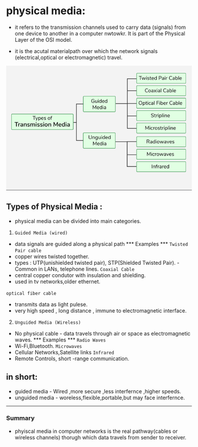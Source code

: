 # physical media:

-  it refers to the transmission channels used to carry data (signals) from one device to another in a computer nwtowkr. It is part of the Physical Layer of the OSI model.

- it is the acutal materialpath over which the network signals (electrical,optical or electromagnetic) travel.


![Alt Text](./img/py.png)



## Types of Physical Media :

- physical media can be divided into main  categories.

1. `Guided Media (wired)`
 - data signals are guided along a physical path
 *** Examples ***
 `Twisted Pair cable`
 - copper wires twisted together.
 - types : UTP(unishielded twisted pair), STP(Shielded Twisted Pair).
 -Common in LANs, telephone lines.
 `Coaxial Cable`
 - central copper condutor with insulation and shielding.
 - used in tv networks,older ethernet.

 `optical fiber cable`
 - transmits data as light pulese.
 -  very high speed , long distance , immune to electromagnetic interface.

 2. `Unguided Media (Wireless)`
 - No physical cable - data travels through air or space as electromagnetic waves.
 *** Examples ***
 `Radio Waves`
 - Wi-Fi,Bluetooth.
 `Microwaves`
 - Cellular Networks,Satellite links
 `Infrared`
 - Remote Controls, short -range communication.



 ## in short:
 - guided media - Wired ,more secure ,less interfernce ,higher speeds.
 - unguided media - woreless,flexible,portable,but may face interfernce.
 
---

 ### Summary
 - phyiscal media in computer networks is the real pathway(cables or wireless channels)
 thorugh which data travels from sender to receiver.